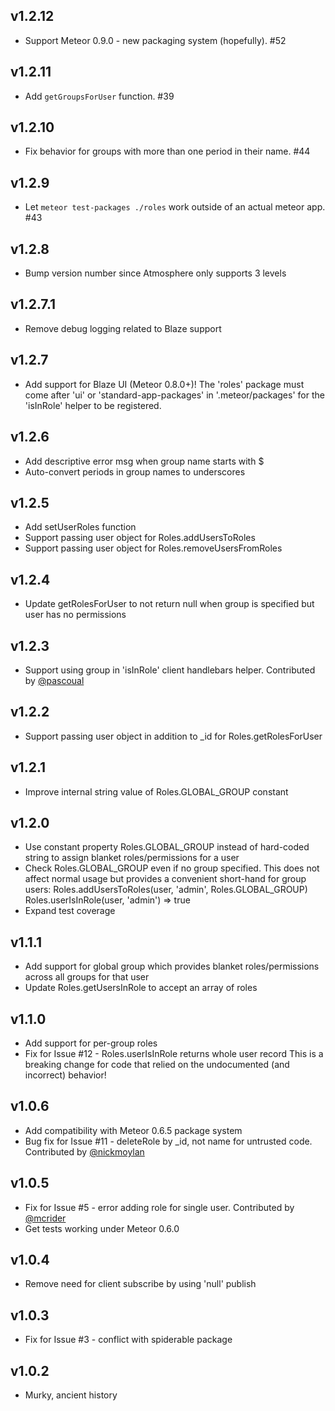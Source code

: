 ## v1.2.12

* Support Meteor 0.9.0 - new packaging system (hopefully). #52


## v1.2.11

* Add `getGroupsForUser` function. #39


## v1.2.10

* Fix behavior for groups with more than one period in their name. #44


## v1.2.9

* Let `meteor test-packages ./roles` work outside of an actual meteor app. #43


## v1.2.8

* Bump version number since Atmosphere only supports 3 levels


## v1.2.7.1

* Remove debug logging related to Blaze support


## v1.2.7


* Add support for Blaze UI (Meteor 0.8.0+)!  The 'roles' package must
  come after 'ui' or 'standard-app-packages' in '.meteor/packages' 
  for the 'isInRole' helper to be registered.


## v1.2.6

* Add descriptive error msg when group name starts with $
* Auto-convert periods in group names to underscores


## v1.2.5

* Add setUserRoles function
* Support passing user object for Roles.addUsersToRoles
* Support passing user object for Roles.removeUsersFromRoles


## v1.2.4

* Update getRolesForUser to not return null when group is specified but user has no permissions


## v1.2.3

* Support using group in 'isInRole' client handlebars helper. 
  Contributed by [@pascoual](https://github.com/pascoual)


## v1.2.2

* Support passing user object in addition to _id for Roles.getRolesForUser


## v1.2.1

* Improve internal string value of Roles.GLOBAL_GROUP constant


## v1.2.0

* Use constant property Roles.GLOBAL_GROUP instead of hard-coded string to 
  assign blanket roles/permissions for a user
* Check Roles.GLOBAL_GROUP even if no group specified.  This does not affect 
  normal usage but provides a convenient short-hand for group users:
    Roles.addUsersToRoles(user, 'admin', Roles.GLOBAL_GROUP)
    Roles.userIsInRole(user, 'admin') => true
* Expand test coverage


## v1.1.1

* Add support for global group which provides blanket roles/permissions across all groups for that user
* Update Roles.getUsersInRole to accept an array of roles


## v1.1.0

* Add support for per-group roles
* Fix for Issue #12 - Roles.userIsInRole returns whole user record
  This is a breaking change for code that relied on the undocumented (and incorrect) behavior!


## v1.0.6

* Add compatibility with Meteor 0.6.5 package system
* Bug fix for Issue #11 - deleteRole by _id, not name for untrusted code. Contributed by [@nickmoylan](https://github.com/nickmoylan)


## v1.0.5

* Fix for Issue #5 - error adding role for single user. Contributed by [@mcrider](https://github.com/mcrider)
* Get tests working under Meteor 0.6.0


## v1.0.4

* Remove need for client subscribe by using 'null' publish


## v1.0.3

* Fix for Issue #3 - conflict with spiderable package


## v1.0.2

* Murky, ancient history
